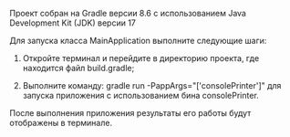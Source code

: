 Проект собран на Gradle версии 8.6 с использованием Java Development Kit (JDK) версии 17

Для запуска класса MainApplication выполните следующие шаги:

1. Откройте терминал и перейдите в директорию проекта, где находится файл build.gradle;

2. Выполните команду: gradle run -PappArgs="['consolePrinter']" для запуска приложения с использованием бина consolePrinter.

После выполнения приложения результаты его работы будут отображены в терминале.